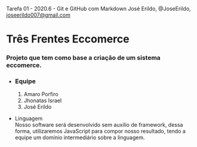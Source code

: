 Tarefa 01 - 2020.6 - Git e GitHub com Markdown
José Erildo, @JoseErildo, joseerildo007@gmail.com

# Três Frentes Eccomerce
### Projeto que tem como base a criação de um sistema eccomerce.

* ### Equipe
  1. Amaro Porfiro
  2. Jhonatas Israel
  3. José Erildo

* Linguagem  
Nosso software será desenvolvido sem auxilio de framework, dessa forma, utilizaremos JavaScript para compor nosso resultado, tendo a equipe um domínio intermediário sobre a linguagem.
